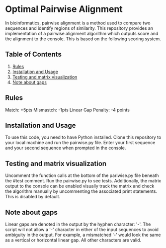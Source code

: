 # Optimal Pairwise Alignment

In bioinformatics, pairwise alignment is a method used to compare two sequences and identify regions of similarity. This repository provides an implementation of a pairwise alignment algorithm which outputs score and the alignment to the console. This is based on the following scoring system. 

## Table of Contents

1. [Rules](#introduction)
2. [Installation and Usage](#installation-and-usage)
3. [Testing and matrix visualization](#testing)
4. [Note about gaps](#note-about-gaps)

## Rules

Match: +5pts
Mismastch: -1pts
Linear Gap Penalty: -4 points 

## Installation and Usage

To use this code, you need to have Python installed. Clone this repository to your local machine and run the pairwise.py file. 
Enter your first sequence and your second sequence when prompted in the console. 

## Testing and matrix visualization
Uncomment the function calls at the bottom of the pariwise.py file beneath the #test comment. Run the pairwise.py to see tests. Additionally, the matrix output to the console can be enabled visually track the matrix and check the algorithm manually by uncommenting the associated print statements. This is disabled by default. 

## Note about gaps
Linear gaps are denoted in the output by the hyphen character: '-'. The script will not allow a '-' character in either of the input sequences to avoid ambiguity in the output. For example, a mismatched '-' would look the same as a vertical or horizontal linear gap. All other characters are valid. 

